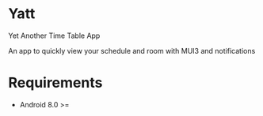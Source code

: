 # Yatt
Yet Another Time Table App

An app to quickly view your schedule and room with MUI3 and notifications

# Requirements

+ Android 8.0 >=
